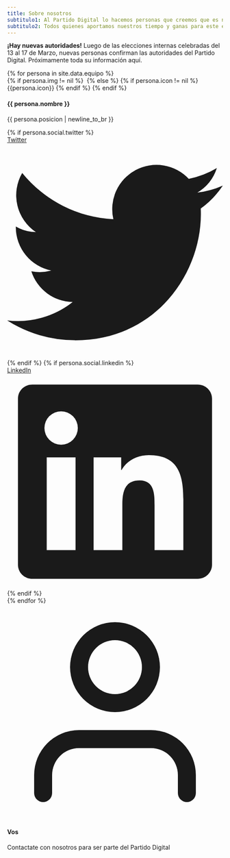 ```yaml
---
title: Sobre nosotros
subtitulo1: Al Partido Digital lo hacemos personas que creemos que es necesaria una actualización en la forma en la que participamos políticamente, que logre empoderar a más personas para que su voz sea escuchada y tenga impacto.
subtitulo2: Todos quienes aportamos nuestros tiempo y ganas para este emprendimiento político tenemos distintas ideas y orígenes ideológicos, algunos con experiencia político partidaria y otros debutando ahora, pero a todos nos une el respeto por las ideas del otro y las ganas de luchar porque cada idea tenga su lugar en un debate público transparente y moderno.
---
```

<p class="text-lg text-center my-5"><b>¡Hay nuevas autoridades!</b> Luego de las elecciones internas celebradas del 13 al 17 de Marzo, nuevas personas confirman las autoridades del Partido Digital. Próximamente toda su información aquí.</p>
<div class="list-none mx-auto space-y-16 sm:grid sm:grid-cols-2 sm:gap-16 sm:space-y-0 lg:grid-cols-3 lg:max-w-5xl text-center mt-15 hidden">
    {% for persona in site.data.equipo %}
    <div>
    <div class="space-y-6">
        {% if persona.img != nil %}
        <img class="mx-auto h-40 w-40 rounded-full xl:w-56 xl:h-56" src="{{site.url}}/assets/img/equipo/{{ persona.img }}" alt="">
        {% else %}
        {% if persona.icon != nil %}
            {{persona.icon}}
        {% endif %}
        {% endif %}
        <div class="space-y-2">
        <div class="text-lg leading-6 font-medium space-y-1">
            <h4>{{ persona.nombre }}</h4>
            <p class="text-orange-500 dark:text-orange-300">{{ persona.posicion | newline_to_br }}</p>
        </div>
        <div class="flex justify-center space-x-5">
            {% if persona.social.twitter %}
            <div>
                <a href="https://twitter.con/{{ persona.social.twitter }}" class="text-gray-400 hover:text-gray-500 dark:text-gray-200 dark:hover:text-gray-400 transition ease-in-out duration-150">
                    <span class="sr-only">Twitter</span>
                    <svg class="w-5 h-5" fill="currentColor" viewBox="0 0 20 20">
                    <path d="M6.29 18.251c7.547 0 11.675-6.253 11.675-11.675 0-.178 0-.355-.012-.53A8.348 8.348 0 0020 3.92a8.19 8.19 0 01-2.357.646 4.118 4.118 0 001.804-2.27 8.224 8.224 0 01-2.605.996 4.107 4.107 0 00-6.993 3.743 11.65 11.65 0 01-8.457-4.287 4.106 4.106 0 001.27 5.477A4.073 4.073 0 01.8 7.713v.052a4.105 4.105 0 003.292 4.022 4.095 4.095 0 01-1.853.07 4.108 4.108 0 003.834 2.85A8.233 8.233 0 010 16.407a11.616 11.616 0 006.29 1.84" />
                    </svg>
                </a>
            </div>
            {% endif %}
            {% if persona.social.linkedin %}
            <div>
                <a href="https://linkedin.con/in/{{ persona.social.linkedin }}" class="text-gray-400 hover:text-gray-500 dark:text-gray-200 dark:hover:text-gray-400 transition ease-in-out duration-150">
                    <span class="sr-only">LinkedIn</span>
                    <svg class="w-5 h-5" fill="currentColor" viewBox="0 0 20 20">
                    <path fill-rule="evenodd" d="M16.338 16.338H13.67V12.16c0-.995-.017-2.277-1.387-2.277-1.39 0-1.601 1.086-1.601 2.207v4.248H8.014v-8.59h2.559v1.174h.037c.356-.675 1.227-1.387 2.526-1.387 2.703 0 3.203 1.778 3.203 4.092v4.711zM5.005 6.575a1.548 1.548 0 11-.003-3.096 1.548 1.548 0 01.003 3.096zm-1.337 9.763H6.34v-8.59H3.667v8.59zM17.668 1H2.328C1.595 1 1 1.581 1 2.298v15.403C1 18.418 1.595 19 2.328 19h15.34c.734 0 1.332-.582 1.332-1.299V2.298C19 1.581 18.402 1 17.668 1z" clip-rule="evenodd" />
                    </svg>
                </a>
            </div>
            {% endif %}
        </div>
        </div>
    </div>
    </div>
    {% endfor %}
    <div>
        <div class="space-y-6">
            <svg xmlns="http://www.w3.org/2000/svg" fill="currentColor" viewBox="0 0 24 24" class="fill-current text-black dark:text-gray-200 mx-auto h-40 w-40 rounded-full xl:w-56 xl:h-56 my-8 border-4 border-black dark:border-white">
            <path class="heroicon-ui" d="M12 12a5 5 0 1 1 0-10 5 5 0 0 1 0 10zm0-2a3 3 0 1 0 0-6 3 3 0 0 0 0 6zm9 11a1 1 0 0 1-2 0v-2a3 3 0 0 0-3-3H8a3 3 0 0 0-3 3v2a1 1 0 0 1-2 0v-2a5 5 0 0 1 5-5h8a5 5 0 0 1 5 5v2z"/>
            </svg>
            <div class="space-y-2">
            <div class="text-lg leading-6 font-medium space-y-1">
                <h4>Vos</h4>
                <p class="text-orange-500 dark:text-orange-300">
                Contactate con nosotros para ser parte del Partido Digital
                </p>
            </div>
            </div>
        </div>
    </div>
</div>
